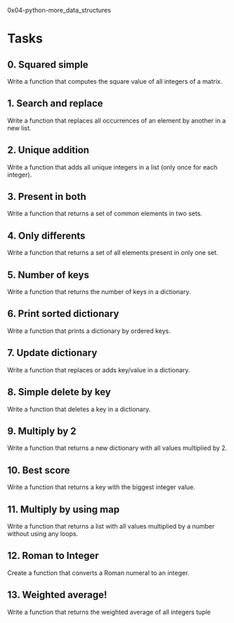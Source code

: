0x04-python-more_data_structures
# Tasks

## 0. Squared simple
Write a function that computes the square value of all integers of a matrix.

## 1. Search and replace
Write a function that replaces all occurrences of an element by another in a new list.

## 2. Unique addition
Write a function that adds all unique integers in a list (only once for each integer).

## 3. Present in both
Write a function that returns a set of common elements in two sets.

## 4. Only differents
Write a function that returns a set of all elements present in only one set.

## 5. Number of keys
Write a function that returns the number of keys in a dictionary.

## 6. Print sorted dictionary
Write a function that prints a dictionary by ordered keys.

## 7. Update dictionary
Write a function that replaces or adds key/value in a dictionary.

## 8. Simple delete by key
Write a function that deletes a key in a dictionary.

## 9. Multiply by 2
Write a function that returns a new dictionary with all values multiplied by 2.

## 10. Best score
Write a function that returns a key with the biggest integer value.

## 11. Multiply by using map
Write a function that returns a list with all values multiplied by a number without using any loops.

## 12. Roman to Integer
Create a function that converts a Roman numeral to an integer.

## 13. Weighted average!
Write a function that returns the weighted average of all integers tuple 